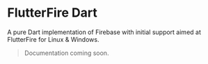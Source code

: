 # FlutterFire Dart

A pure Dart implementation of Firebase with initial support aimed at FlutterFire for Linux & Windows.

> Documentation coming soon.
